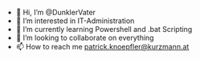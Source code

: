 - 👋 Hi, I’m @DunklerVater
- 👀 I’m interested in IT-Administration
- 🌱 I’m currently learning Powershell and .bat Scripting
- 💞️ I’m looking to collaborate on everything
- 📫 How to reach me patrick.knoepfler@kurzmann.at
